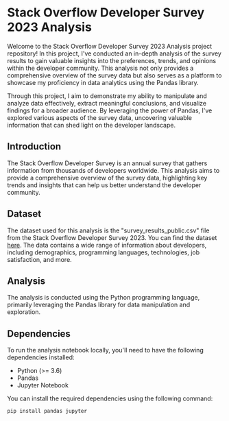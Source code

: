 # Stack Overflow Developer Survey 2023 Analysis

Welcome to the Stack Overflow Developer Survey 2023 Analysis project repository! In this project, I've conducted an in-depth analysis of the survey results to gain valuable insights into the preferences, trends, and opinions within the developer community. This analysis not only provides a comprehensive overview of the survey data but also serves as a platform to showcase my proficiency in data analytics using the Pandas library.

Through this project, I aim to demonstrate my ability to manipulate and analyze data effectively, extract meaningful conclusions, and visualize findings for a broader audience. By leveraging the power of Pandas, I've explored various aspects of the survey data, uncovering valuable information that can shed light on the developer landscape.

## Introduction

The Stack Overflow Developer Survey is an annual survey that gathers information from thousands of developers worldwide. This analysis aims to provide a comprehensive overview of the survey data, highlighting key trends and insights that can help us better understand the developer community.

## Dataset

The dataset used for this analysis is the "survey_results_public.csv" file from the Stack Overflow Developer Survey 2023. You can find the dataset [here](data/survey_results_public.csv). The data contains a wide range of information about developers, including demographics, programming languages, technologies, job satisfaction, and more.

## Analysis

The analysis is conducted using the Python programming language, primarily leveraging the Pandas library for data manipulation and exploration.

## Dependencies

To run the analysis notebook locally, you'll need to have the following dependencies installed:

- Python (>= 3.6)
- Pandas
- Jupyter Notebook

You can install the required dependencies using the following command:

```bash
pip install pandas jupyter
